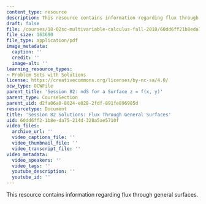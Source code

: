 ```yaml
---
content_type: resource
description: This resource contains information regarding flux through general surfaces.
draft: false
file: /courses/18-02sc-multivariable-calculus-fall-2010/60dd6ff21b8eda75214d328a5ae5710f_MIT18_02SC_pb_82_comb.pdf
file_size: 163690
file_type: application/pdf
image_metadata:
  caption: ''
  credit: ''
  image-alt: ''
learning_resource_types:
- Problem Sets with Solutions
license: https://creativecommons.org/licenses/by-nc-sa/4.0/
ocw_type: OCWFile
parent_title: 'Session 82: ndS for a Surface z = f(x, y)'
parent_type: CourseSection
parent_uid: d2fa06a0-8024-e028-2fdf-891fe896985d
resourcetype: Document
title: 'Session 82 Solutions: Flux Through General Surfaces'
uid: 60dd6ff2-1b8e-da75-214d-328a5ae5710f
video_files:
  archive_url: ''
  video_captions_file: ''
  video_thumbnail_file: ''
  video_transcript_file: ''
video_metadata:
  video_speakers: ''
  video_tags: ''
  youtube_description: ''
  youtube_id: ''
---
```

This resource contains information regarding flux through general surfaces.